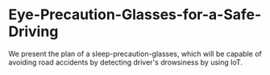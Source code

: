 # Eye-Precaution-Glasses-for-a-Safe-Driving
We present the plan of a sleep-precaution-glasses, which will be capable of avoiding road accidents by detecting driver's drowsiness by using IoT.
